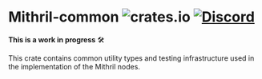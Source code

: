 # Mithril-common ![crates.io](https://img.shields.io/crates/v/mithril-common.svg) [![Discord](https://img.shields.io/discord/500028886025895936.svg?logo=discord&style=flat-square)](https://discord.gg/5kaErDKDRq)


**This is a work in progress** 🛠 

This crate contains common utility types and testing infrastructure used in the implementation of the Mithril nodes.